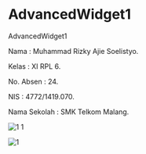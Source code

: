 # AdvancedWidget1

AdvancedWidget1

Nama : Muhammad Rizky Ajie Soelistyo.

Kelas : XI RPL 6.

No. Absen : 24.

NIS : 4772/1419.070.

Nama Sekolah : SMK Telkom Malang.

![1 1](https://cloud.githubusercontent.com/assets/22115607/22393480/e3ff5100-e539-11e6-8307-6db6dfc2c9eb.png)

![1](https://cloud.githubusercontent.com/assets/22115607/22393481/e40ebfe6-e539-11e6-9ad1-2bcbec87daf8.png)
